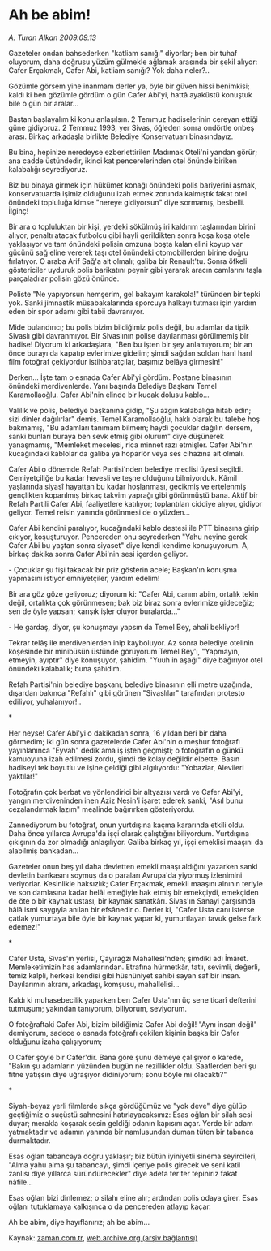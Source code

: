 # Ah be abim!

*A. Turan Alkan 2009.09.13*

<tr><td class="metin" colspan="2" style="padding-top: 20px; padding-left: 5px; ">Gazeteler ondan bahsederken "katliam sanığı" diyorlar; ben bir tuhaf oluyorum, daha doğrusu yüzüm gülmekle ağlamak arasında bir şekil alıyor: Cafer Erçakmak, Cafer Abi, katliam sanığı? Yok daha neler?..</td></tr><tr><td class="metin" colspan="2" style="padding-top: 20px; padding-left: 5px; "><p>Gözümle görsem yine inanmam derler ya, öyle bir güven hissi benimkisi; kaldı ki ben gözümle gördüm o gün Cafer Abi'yi, hattâ ayaküstü konuştuk bile o gün bir aralar...
<p>Baştan başlayalım ki konu anlaşılsın. 2 Temmuz hadiselerinin cereyan ettiği güne gidiyoruz. 2 Temmuz 1993, yer Sivas, öğleden sonra ondörtle onbeş arası. Birkaç arkadaşla birlikte Belediye Konservatuarı binasındayız.
<p>Bu bina, hepinize neredeyse ezberlettirilen Madımak Oteli'ni yandan görür; ana cadde üstündedir, ikinci kat pencerelerinden otel önünde biriken kalabalığı seyrediyoruz.
<p>Biz bu binaya girmek için hükümet konağı önündeki polis bariyerini aşmak, konservatuarda işimiz olduğunu izah etmek zorunda kalmıştık fakat otel önündeki topluluğa kimse "nereye gidiyorsun" diye sormamış, besbelli. İlginç!
<p>Bir ara o topluluktan bir kişi, yerdeki sökülmüş iri kaldırım taşlarından birini alıyor, penaltı atacak futbolcu gibi hayli gerildikten sonra koşa koşa otele yaklaşıyor ve tam önündeki polisin omzuna boşta kalan elini koyup var gücünü sağ eline vererek taşı otel önündeki otomobillerden birine doğru fırlatıyor. O araba Arif Sağ'a ait olmalı; galiba bir Renault'tu. Sonra öfkeli göstericiler uyduruk polis barikatını peynir gibi yararak aracın camlarını taşla parçaladılar polisin gözü önünde.
<p>Poliste "Ne yapıyorsun hemşerim, gel bakayım karakola!" türünden bir tepki yok. Sanki jimnastik müsabakalarında sporcuya halkayı tutması için yardım eden bir spor adamı gibi tabii davranıyor.
<p>Mide bulandırıcı; bu polis bizim bildiğimiz polis değil, bu adamlar da tipik Sivaslı gibi davranmıyor. Bir Sivaslının polise dayılanması görülmemiş bir hadise! Diyorum ki arkadaşlara, "Ben bu işten bir şey anlamıyorum; bir an önce burayı da kapatıp evlerimize gidelim; şimdi sağdan soldan harıl harıl film fotoğraf çekiyordur istihbaratçılar, başımız belâya girmesin!"
<p>Derken... İşte tam o esnada Cafer Abi'yi gördüm. Postane binasının önündeki merdivenlerde. Yanı başında Belediye Başkanı Temel Karamollaoğlu. Cafer Abi'nin elinde bir kucak dolusu kablo...
<p>Valilik ve polis, belediye başkanına gidip, "Şu azgın kalabalığa hitab edin; sizi dinler dağılırlar" demiş. Temel Karamollaoğlu, haklı olarak bu talebe hoş bakmamış, "Bu adamları tanımam bilmem; haydi çocuklar dağılın dersem, sanki bunları buraya ben sevk etmiş gibi olurum" diye düşünerek yanaşmamış, "Memleket meselesi, rica minnet razı etmişler. Cafer Abi'nin kucağındaki kablolar da galiba ya hoparlör veya ses cihazına ait olmalı.
<p>Cafer Abi o dönemde Refah Partisi'nden belediye meclisi üyesi seçildi. Cemiyetçiliğe bu kadar hevesli ve teşne olduğunu bilmiyorduk. Kâmil yaşlarında siyasî hayattan bu kadar hoşlanması, gecikmiş ve ertelenmiş gençlikten koparılmış birkaç takvim yaprağı gibi görünmüştü bana. Aktif bir Refah Partili Cafer Abi, faaliyetlere katılıyor; toplantıları ciddiye alıyor, gidiyor geliyor. Temel reisin yanında görünmesi de o yüzden...
<p>Cafer Abi kendini paralıyor, kucağındaki kablo destesi ile PTT binasına girip çıkıyor, koşuşturuyor. Pencereden onu seyrederken "Yahu neyine gerek Cafer Abi bu yaştan sonra siyaset" diye kendi kendime konuşuyorum. A, birkaç dakika sonra Cafer Abi'nin sesi içerden geliyor.
<p>- Çocuklar şu fişi takacak bir priz gösterin acele; Başkan'ın konuşma yapmasını istiyor emniyetçiler, yardım edelim!
<p>Bir ara göz göze geliyoruz; diyorum ki: "Cafer Abi, canım abim, ortalık tekin değil, ortalıkta çok görünmesen; bak biz biraz sonra evlerimize gideceğiz; sen de öyle yapsan; karışık işler oluyor buralarda..."
<p>- He gardaş, diyor, şu konuşmayı yapsın da Temel Bey, ahali bekliyor!
<p>Tekrar telâş ile merdivenlerden inip kayboluyor. Az sonra belediye otelinin köşesinde bir minibüsün üstünde görüyorum Temel Bey'i, "Yapmayın, etmeyin, ayıptır" diye konuşuyor, şahidim. "Yuuh in aşağı" diye bağırıyor otel önündeki kalabalık; buna şahidim.
<p>Refah Partisi'nin belediye başkanı, belediye binasının elli metre uzağında, dışardan bakınca "Refahlı" gibi görünen "Sivaslılar" tarafından protesto ediliyor, yuhalanıyor!..
<p>*
<p>Her neyse! Cafer Abi'yi o dakikadan sonra, 16 yıldan beri bir daha görmedim; iki gün sonra gazetelerde Cafer Abi'nin o meşhur fotoğrafı yayınlanınca "Eyvah" dedik ama iş işten geçmişti; o fotoğrafın o günkü kamuoyuna izah edilmesi zordu, şimdi de kolay değildir elbette. Basın hadiseyi tek boyutlu ve işine geldiği gibi algılıyordu: "Yobazlar, Alevileri yaktılar!"
<p>Fotoğrafın çok berbat ve yönlendirici bir altyazısı vardı ve Cafer Abi'yi, yangın merdiveninden inen Aziz Nesin'i işaret ederek sanki, "Asıl bunu cezalandırmak lazım" mealinde bağırırken gösteriyordu.
<p>Zannediyorum bu fotoğraf, onun yurtdışına kaçma kararında etkili oldu. Daha önce yıllarca Avrupa'da işçi olarak çalıştığını biliyordum. Yurtdışına çıkışının da zor olmadığı anlaşılıyor. Galiba birkaç yıl, işçi emeklisi maaşını da alabilmiş bankadan...
<p>Gazeteler onun beş yıl daha devletten emekli maaşı aldığını yazarken sanki devletin bankasını soymuş da o paraları Avrupa'da yiyormuş izlenimini veriyorlar. Kesinlikle haksızlık; Cafer Erçakmak, emekli maaşını alnının teriyle ve son damlasına kadar helâl emeğiyle hak etmiş bir emekçiydi, emekçiden de öte o bir kaynak ustası, bir kaynak sanatkârı. Sivas'ın Sanayi çarşısında hâlâ ismi saygıyla anılan bir efsânedir o. Derler ki, "Cafer Usta canı isterse çatlak yumurtaya bile öyle bir kaynak yapar ki, yumurtlayan tavuk gelse fark edemez!"
<p> *
<p>Cafer Usta, Sivas'ın yerlisi, Çayırağzı Mahallesi'nden; şimdiki adı İmâret. Memleketimizin has adamlarından. Etrafına hürmetkâr, tatlı, sevimli, değerli, temiz kalpli, herkesi kendisi gibi hüsnüniyet sahibi sayan saf bir insan. Dayılarımın akranı, arkadaşı, komşusu, mahallelisi...
<p>Kaldı ki muhasebecilik yaparken ben Cafer Usta'nın üç sene ticarî defterini tutmuşum; yakından tanıyorum, biliyorum, seviyorum.
<p>O fotoğraftaki Cafer Abi, bizim bildiğimiz Cafer Abi değil! "Aynı insan değil" demiyorum, sadece o esnada fotoğrafı çekilen kişinin başka bir Cafer olduğunu izaha çalışıyorum;
<p>O Cafer şöyle bir Cafer'dir. Bana göre şunu demeye çalışıyor o karede, "Bakın şu adamların yüzünden bugün ne rezillikler oldu. Saatlerden beri şu fitne yatışsın diye uğraşıyor didiniyorum; sonu böyle mi olacaktı?"
<p>*
<p>Siyah-beyaz yerli filmlerde sıkça gördüğümüz ve "yok deve" diye gülüp geçtiğimiz o suçüstü sahnesini hatırlayacaksınız: Esas oğlan bir silah sesi duyar; merakla koşarak sesin geldiği odanın kapısını açar. Yerde bir adam yatmaktadır ve adamın yanında bir namlusundan duman tüten bir tabanca durmaktadır.
<p>Esas oğlan tabancaya doğru yaklaşır; biz bütün iyiniyetli sinema seyircileri, "Alma yahu alma şu tabancayı, şimdi içeriye polis girecek ve seni katil zanlısı diye yıllarca süründürecekler" diye adeta ter ter tepiniriz fakat nâfile...
<p>Esas oğlan bizi dinlemez; o silahı eline alır; ardından polis odaya girer. Esas oğlanı tutuklamaya kalkışınca o da pencereden atlayıp kaçar.
<p>Ah be abim, diye hayıflanırız; ah be abim... <br/></p></p></p></p></p></p></p></p></p></p></p></p></p></p></p></p></p></p></p></p></p></p></p></p></p></p></p></p></p></p></p></td></tr>

Kaynak: [zaman.com.tr](http://zaman.com.tr/yazar.do?yazino=891584), [web.archive.org (arşiv bağlantısı)](http://web.archive.org/web/20100110121759/http://www.zaman.com.tr:80/yazar.do?yazino=891584)
